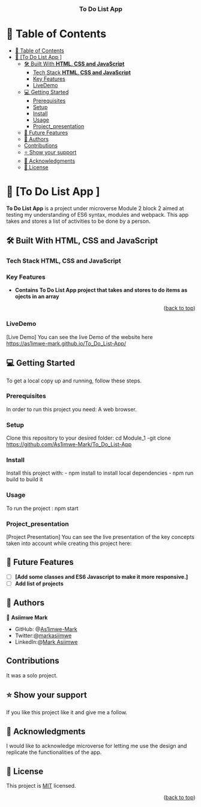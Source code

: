 <a name="readme-top"></a>


<div align="center">
  

  <h3><b>To Do List App</b></h3>

</div>

# 📗 Table of Contents

- [📗 Table of Contents](#-table-of-contents)
- [📖 \[To Do List App \] ](#-to-do-list-app--)
  - [🛠 Built With **HTML, CSS and JavaScript**](#-built-with-html-css-and-javascript)
    - [Tech Stack **HTML, CSS and JavaScript**](#tech-stack-html-css-and-javascript)
    - [Key Features ](#key-features-)
    - [LiveDemo](#livedemo)
  - [💻 Getting Started ](#-getting-started-)
    - [Prerequisites](#prerequisites)
    - [Setup](#setup)
    - [Install](#install)
    - [Usage](#usage)
    - [Project\_presentation](#project_presentation)
  - [🔭 Future Features ](#-future-features-)
  - [👥 Authors ](#-authors-)
  - [Contributions](#contributions)
  - [⭐️ Show your support ](#️-show-your-support-)
  - [🙏 Acknowledgments ](#-acknowledgments-)
  - [📝 License ](#-license-)


# 📖 [To Do List App ] <a name="about-project"></a>
**To Do List App** is a project under microverse Module 2 block 2 aimed at testing my understanding of ES6 syntax, modules and webpack. This app takes and stores a list of activities to be done by a person.
## 🛠 Built With **HTML, CSS and JavaScript**

### Tech Stack **HTML, CSS and JavaScript**
### Key Features <a name="key-features"></a>
- **Contains To Do List App project that takes and stores to do items as ojects in an array**

<p align="right">(<a href="#readme-top">back to top</a>)</p>

### LiveDemo
[Live Demo] You can see the live Demo of the website here  https://as1imwe-mark.github.io/To_Do_List-App/

## 💻 Getting Started <a name="getting-started"></a>

To get a local copy up and running, follow these steps.

### Prerequisites

In order to run this project you need: A web browser.
### Setup

Clone this repository to your desired folder:
cd Module_1 
-git clone https://github.com/As1imwe-Mark/To_Do_List-App

### Install

Install this project with: - npm install to install local dependencies - npm run build to build it

### Usage

To run the project : npm start

### Project_presentation
[Project Presentation] You can see the live presentation of the key concepts taken into account while creating this project here: 
## 🔭 Future Features <a name="future-features"></a>

- [ ] **[Add some classes and ES6 Javascript to make it more responsive.]**
- [ ]  **Add list of projects**

## 👥 Authors <a name="authors"></a>

👤 **Asiimwe Mark**
- GitHub: @[As1imwe-Mark](https://github.com/As1imwe-Mark)
- Twitter:@[markasiimwe](https://twitter.com/MarkAsiimwe?t=fPfXM4CV3OU6gKMNB1RGDA&s=09)
- LinkedIn:@[Mark Asiimwe](https://www.linkedin.com/in/mark-asiimwe-0ab0611ab)

## Contributions

It was a solo project.

## ⭐️ Show your support <a name="support"></a>
 
If you like this project like it and give me a follow.


## 🙏 Acknowledgments <a name="acknowledgements"></a>

I would like to acknowledge microverse for letting me use the design and replicate the functionalities of the app.



## 📝 License <a name="license"></a>

This project is [MIT](./LICENSE) licensed.


<p align="right">(<a href="#readme-top">back to top</a>)</p>

